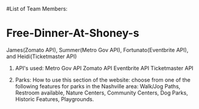 #List of Team Members: 
# Free-Dinner-At-Shoney-s
James(Zomato API), Summer(Metro Gov API), Fortunato(Eventbrite API), and Heidi(Ticketmaster API)

1. API's used:
Metro Gov API
Zomato API
Eventbrite API
Ticketmaster API

2. Parks: How to use this section of the website:
 choose from one of the following features for parks in the Nashville area: Walk/Jog Paths, Restroom available, Nature Centers, Community Centers, Dog Parks, Historic Features, Playgrounds.